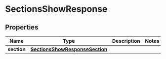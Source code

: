 

# SectionsShowResponse

## Properties

Name | Type | Description | Notes
------------ | ------------- | ------------- | -------------
**section** | [**SectionsShowResponseSection**](SectionsShowResponseSection.md) |  | 




